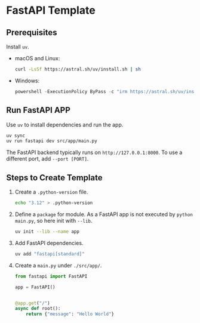 # FastAPI Template

## Prerequisites

Install `uv`.

- macOS and Linux:

    ```bash
    curl -LsSf https://astral.sh/uv/install.sh | sh
    ```

- Windows:

    ```powershell
    powershell -ExecutionPolicy ByPass -c "irm https://astral.sh/uv/install.ps1 | iex"
    ```

## Run FastAPI APP

Use `uv` to install dependencies and run the app.

```bash
uv sync
uv run fastapi dev src/app/main.py
```

The FastAPI backend typically runs on `http://127.0.0.1:8000`. To use a different port, add `--port [PORT]`.

## Steps to Create Template

1. Create a `.python-version` file.

    ```bash
    echo "3.12" > .python-version
    ```

2. Define a `package` for module. As a FastAPI app is not executed by `python main.py`, so here init with `--lib`.

    ```bash
    uv init --lib --name app
    ```

3. Add FastAPI dependencies.

    ```bash
    uv add "fastapi[standard]"
    ```

3. Create a `main.py` under `./src/app/`.

    ```python
    from fastapi import FastAPI

    app = FastAPI()


    @app.get("/")
    async def root():
        return {"message": "Hello World"}
    ```
